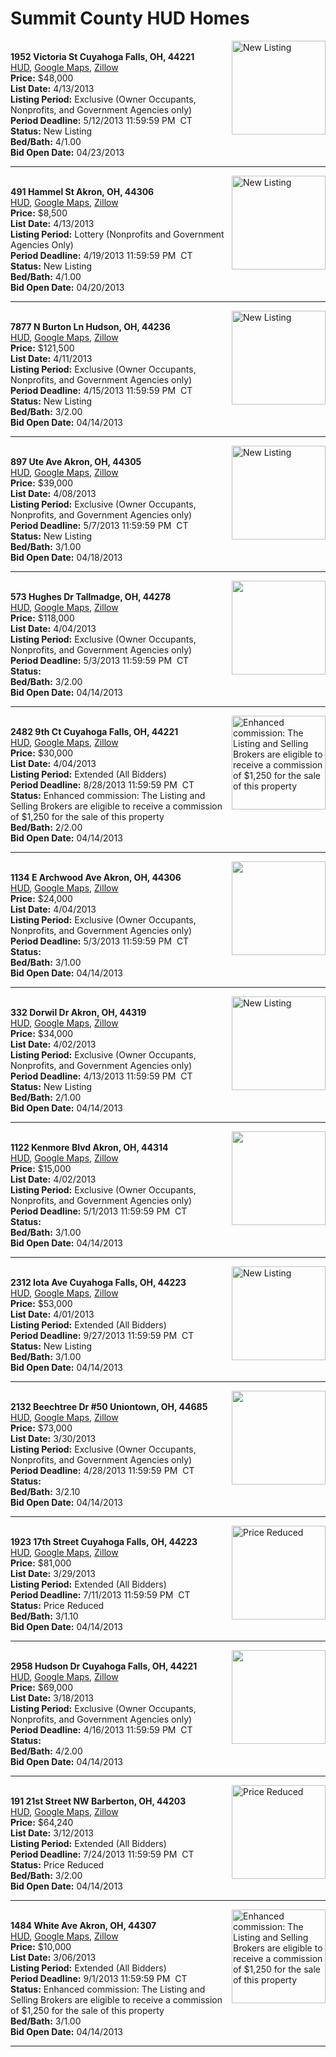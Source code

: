 # Summit County HUD Homes

[<img alt="New Listing" src="https://www.hudhomestore.com/pages/ImageShow.aspx?Case=412-562536" align="right" style="height:150px;">](http://www.hudhomestore.com/Listing/PropertyDetails.aspx?caseNumber=412-562536)  
**1952 Victoria St Cuyahoga Falls, OH, 44221**  
[HUD](http://www.hudhomestore.com/Listing/PropertyDetails.aspx?caseNumber=412-562536), [Google Maps](http://maps.google.com/maps?q=1952+Victoria+St+Cuyahoga+Falls%2C+OH%2C+44221), [Zillow](http://www.zillow.com/homes/1952+Victoria+St+Cuyahoga+Falls%2C+OH%2C+44221/)  
**Price:** $48,000  
**List Date:** 4/13/2013  
**Listing Period:** Exclusive (Owner Occupants, Nonprofits, and Government Agencies only)  
**Period Deadline:** 5/12/2013 11:59:59 PM  CT  
**Status:** New Listing  
**Bed/Bath:** 4/1.00  
**Bid Open Date:** 04/23/2013

***

[<img alt="New Listing" src="https://www.hudhomestore.com/pages/ImageShow.aspx?Case=412-417058" align="right" style="height:150px;">](http://www.hudhomestore.com/Listing/PropertyDetails.aspx?caseNumber=412-417058)  
**491 Hammel St Akron, OH, 44306**  
[HUD](http://www.hudhomestore.com/Listing/PropertyDetails.aspx?caseNumber=412-417058), [Google Maps](http://maps.google.com/maps?q=491+Hammel+St+Akron%2C+OH%2C+44306), [Zillow](http://www.zillow.com/homes/491+Hammel+St+Akron%2C+OH%2C+44306/)  
**Price:** $8,500  
**List Date:** 4/13/2013  
**Listing Period:** Lottery (Nonprofits and Government Agencies Only)  
**Period Deadline:** 4/19/2013 11:59:59 PM  CT  
**Status:** New Listing  
**Bed/Bath:** 4/1.00  
**Bid Open Date:** 04/20/2013

***

[<img alt="New Listing" src="https://www.hudhomestore.com/pages/ImageShow.aspx?Case=412-562198" align="right" style="height:150px;">](http://www.hudhomestore.com/Listing/PropertyDetails.aspx?caseNumber=412-562198)  
**7877 N Burton Ln Hudson, OH, 44236**  
[HUD](http://www.hudhomestore.com/Listing/PropertyDetails.aspx?caseNumber=412-562198), [Google Maps](http://maps.google.com/maps?q=7877+N+Burton+Ln+Hudson%2C+OH%2C+44236), [Zillow](http://www.zillow.com/homes/7877+N+Burton+Ln+Hudson%2C+OH%2C+44236/)  
**Price:** $121,500  
**List Date:** 4/11/2013  
**Listing Period:** Exclusive (Owner Occupants, Nonprofits, and Government Agencies only)  
**Period Deadline:** 4/15/2013 11:59:59 PM  CT  
**Status:** New Listing  
**Bed/Bath:** 3/2.00  
**Bid Open Date:** 04/14/2013

***

[<img alt="New Listing" src="https://www.hudhomestore.com/pages/ImageShow.aspx?Case=412-396725" align="right" style="height:150px;">](http://www.hudhomestore.com/Listing/PropertyDetails.aspx?caseNumber=412-396725)  
**897 Ute Ave Akron, OH, 44305**  
[HUD](http://www.hudhomestore.com/Listing/PropertyDetails.aspx?caseNumber=412-396725), [Google Maps](http://maps.google.com/maps?q=897+Ute+Ave+Akron%2C+OH%2C+44305), [Zillow](http://www.zillow.com/homes/897+Ute+Ave+Akron%2C+OH%2C+44305/)  
**Price:** $39,000  
**List Date:** 4/08/2013  
**Listing Period:** Exclusive (Owner Occupants, Nonprofits, and Government Agencies only)  
**Period Deadline:** 5/7/2013 11:59:59 PM  CT  
**Status:** New Listing  
**Bed/Bath:** 3/1.00  
**Bid Open Date:** 04/18/2013

***

[<img alt="" src="https://www.hudhomestore.com/pages/ImageShow.aspx?Case=412-569286" align="right" style="height:150px;">](http://www.hudhomestore.com/Listing/PropertyDetails.aspx?caseNumber=412-569286)  
**573 Hughes Dr Tallmadge, OH, 44278**  
[HUD](http://www.hudhomestore.com/Listing/PropertyDetails.aspx?caseNumber=412-569286), [Google Maps](http://maps.google.com/maps?q=573+Hughes+Dr+Tallmadge%2C+OH%2C+44278), [Zillow](http://www.zillow.com/homes/573+Hughes+Dr+Tallmadge%2C+OH%2C+44278/)  
**Price:** $118,000  
**List Date:** 4/04/2013  
**Listing Period:** Exclusive (Owner Occupants, Nonprofits, and Government Agencies only)  
**Period Deadline:** 5/3/2013 11:59:59 PM  CT  
**Status:**   
**Bed/Bath:** 3/2.00  
**Bid Open Date:** 04/14/2013

***

[<img alt="Enhanced commission: The Listing and Selling Brokers are eligible to receive a commission of $1,250 for the sale of this property" src="https://www.hudhomestore.com/pages/ImageShow.aspx?Case=412-510958" align="right" style="height:150px;">](http://www.hudhomestore.com/Listing/PropertyDetails.aspx?caseNumber=412-510958)  
**2482 9th Ct Cuyahoga Falls, OH, 44221**  
[HUD](http://www.hudhomestore.com/Listing/PropertyDetails.aspx?caseNumber=412-510958), [Google Maps](http://maps.google.com/maps?q=2482+9th+Ct+Cuyahoga+Falls%2C+OH%2C+44221), [Zillow](http://www.zillow.com/homes/2482+9th+Ct+Cuyahoga+Falls%2C+OH%2C+44221/)  
**Price:** $30,000  
**List Date:** 4/04/2013  
**Listing Period:** Extended (All Bidders)  
**Period Deadline:** 8/28/2013 11:59:59 PM  CT  
**Status:** Enhanced commission: The Listing and Selling Brokers are eligible to receive a commission of $1,250 for the sale of this property  
**Bed/Bath:** 2/2.00  
**Bid Open Date:** 04/14/2013

***

[<img alt="" src="https://www.hudhomestore.com/pages/ImageShow.aspx?Case=412-434013" align="right" style="height:150px;">](http://www.hudhomestore.com/Listing/PropertyDetails.aspx?caseNumber=412-434013)  
**1134 E Archwood Ave Akron, OH, 44306**  
[HUD](http://www.hudhomestore.com/Listing/PropertyDetails.aspx?caseNumber=412-434013), [Google Maps](http://maps.google.com/maps?q=1134+E+Archwood+Ave+Akron%2C+OH%2C+44306), [Zillow](http://www.zillow.com/homes/1134+E+Archwood+Ave+Akron%2C+OH%2C+44306/)  
**Price:** $24,000  
**List Date:** 4/04/2013  
**Listing Period:** Exclusive (Owner Occupants, Nonprofits, and Government Agencies only)  
**Period Deadline:** 5/3/2013 11:59:59 PM  CT  
**Status:**   
**Bed/Bath:** 3/1.00  
**Bid Open Date:** 04/14/2013

***

[<img alt="New Listing" src="https://www.hudhomestore.com/pages/ImageShow.aspx?Case=412-526789" align="right" style="height:150px;">](http://www.hudhomestore.com/Listing/PropertyDetails.aspx?caseNumber=412-526789)  
**332 Dorwil Dr Akron, OH, 44319**  
[HUD](http://www.hudhomestore.com/Listing/PropertyDetails.aspx?caseNumber=412-526789), [Google Maps](http://maps.google.com/maps?q=332+Dorwil+Dr+Akron%2C+OH%2C+44319), [Zillow](http://www.zillow.com/homes/332+Dorwil+Dr+Akron%2C+OH%2C+44319/)  
**Price:** $34,000  
**List Date:** 4/02/2013  
**Listing Period:** Exclusive (Owner Occupants, Nonprofits, and Government Agencies only)  
**Period Deadline:** 4/13/2013 11:59:59 PM  CT  
**Status:** New Listing  
**Bed/Bath:** 2/1.00  
**Bid Open Date:** 04/14/2013

***

[<img alt="" src="https://www.hudhomestore.com/pages/ImageShow.aspx?Case=412-391005" align="right" style="height:150px;">](http://www.hudhomestore.com/Listing/PropertyDetails.aspx?caseNumber=412-391005)  
**1122 Kenmore Blvd Akron, OH, 44314**  
[HUD](http://www.hudhomestore.com/Listing/PropertyDetails.aspx?caseNumber=412-391005), [Google Maps](http://maps.google.com/maps?q=1122+Kenmore+Blvd+Akron%2C+OH%2C+44314), [Zillow](http://www.zillow.com/homes/1122+Kenmore+Blvd+Akron%2C+OH%2C+44314/)  
**Price:** $15,000  
**List Date:** 4/02/2013  
**Listing Period:** Exclusive (Owner Occupants, Nonprofits, and Government Agencies only)  
**Period Deadline:** 5/1/2013 11:59:59 PM  CT  
**Status:**   
**Bed/Bath:** 3/1.00  
**Bid Open Date:** 04/14/2013

***

[<img alt="New Listing" src="https://www.hudhomestore.com/pages/ImageShow.aspx?Case=412-536807" align="right" style="height:150px;">](http://www.hudhomestore.com/Listing/PropertyDetails.aspx?caseNumber=412-536807)  
**2312 Iota Ave Cuyahoga Falls, OH, 44223**  
[HUD](http://www.hudhomestore.com/Listing/PropertyDetails.aspx?caseNumber=412-536807), [Google Maps](http://maps.google.com/maps?q=2312+Iota+Ave+Cuyahoga+Falls%2C+OH%2C+44223), [Zillow](http://www.zillow.com/homes/2312+Iota+Ave+Cuyahoga+Falls%2C+OH%2C+44223/)  
**Price:** $53,000  
**List Date:** 4/01/2013  
**Listing Period:** Extended (All Bidders)  
**Period Deadline:** 9/27/2013 11:59:59 PM  CT  
**Status:** New Listing  
**Bed/Bath:** 3/1.00  
**Bid Open Date:** 04/14/2013

***

[<img alt="" src="https://www.hudhomestore.com/pages/ImageShow.aspx?Case=412-424355" align="right" style="height:150px;">](http://www.hudhomestore.com/Listing/PropertyDetails.aspx?caseNumber=412-424355)  
**2132 Beechtree Dr #50 Uniontown, OH, 44685**  
[HUD](http://www.hudhomestore.com/Listing/PropertyDetails.aspx?caseNumber=412-424355), [Google Maps](http://maps.google.com/maps?q=2132+Beechtree+Dr+%2350+Uniontown%2C+OH%2C+44685), [Zillow](http://www.zillow.com/homes/2132+Beechtree+Dr+%2350+Uniontown%2C+OH%2C+44685/)  
**Price:** $73,000  
**List Date:** 3/30/2013  
**Listing Period:** Exclusive (Owner Occupants, Nonprofits, and Government Agencies only)  
**Period Deadline:** 4/28/2013 11:59:59 PM  CT  
**Status:**   
**Bed/Bath:** 3/2.10  
**Bid Open Date:** 04/14/2013

***

[<img alt="Price Reduced" src="https://www.hudhomestore.com/pages/ImageShow.aspx?Case=412-553184" align="right" style="height:150px;">](http://www.hudhomestore.com/Listing/PropertyDetails.aspx?caseNumber=412-553184)  
**1923 17th Street Cuyahoga Falls, OH, 44223**  
[HUD](http://www.hudhomestore.com/Listing/PropertyDetails.aspx?caseNumber=412-553184), [Google Maps](http://maps.google.com/maps?q=1923+17th+Street+Cuyahoga+Falls%2C+OH%2C+44223), [Zillow](http://www.zillow.com/homes/1923+17th+Street+Cuyahoga+Falls%2C+OH%2C+44223/)  
**Price:** $81,000  
**List Date:** 3/29/2013  
**Listing Period:** Extended (All Bidders)  
**Period Deadline:** 7/11/2013 11:59:59 PM  CT  
**Status:** Price Reduced  
**Bed/Bath:** 3/1.10  
**Bid Open Date:** 04/14/2013

***

[<img alt="" src="https://www.hudhomestore.com/pages/ImageShow.aspx?Case=412-512645" align="right" style="height:150px;">](http://www.hudhomestore.com/Listing/PropertyDetails.aspx?caseNumber=412-512645)  
**2958 Hudson Dr Cuyahoga Falls, OH, 44221**  
[HUD](http://www.hudhomestore.com/Listing/PropertyDetails.aspx?caseNumber=412-512645), [Google Maps](http://maps.google.com/maps?q=2958+Hudson+Dr+Cuyahoga+Falls%2C+OH%2C+44221), [Zillow](http://www.zillow.com/homes/2958+Hudson+Dr+Cuyahoga+Falls%2C+OH%2C+44221/)  
**Price:** $69,000  
**List Date:** 3/18/2013  
**Listing Period:** Exclusive (Owner Occupants, Nonprofits, and Government Agencies only)  
**Period Deadline:** 4/16/2013 11:59:59 PM  CT  
**Status:**   
**Bed/Bath:** 4/2.00  
**Bid Open Date:** 04/14/2013

***

[<img alt="Price Reduced" src="https://www.hudhomestore.com/pages/ImageShow.aspx?Case=412-590341" align="right" style="height:150px;">](http://www.hudhomestore.com/Listing/PropertyDetails.aspx?caseNumber=412-590341)  
**191 21st Street NW Barberton, OH, 44203**  
[HUD](http://www.hudhomestore.com/Listing/PropertyDetails.aspx?caseNumber=412-590341), [Google Maps](http://maps.google.com/maps?q=191+21st+Street+NW+Barberton%2C+OH%2C+44203), [Zillow](http://www.zillow.com/homes/191+21st+Street+NW+Barberton%2C+OH%2C+44203/)  
**Price:** $64,240  
**List Date:** 3/12/2013  
**Listing Period:** Extended (All Bidders)  
**Period Deadline:** 7/24/2013 11:59:59 PM  CT  
**Status:** Price Reduced  
**Bed/Bath:** 3/2.00  
**Bid Open Date:** 04/14/2013

***

[<img alt="Enhanced commission: The Listing and Selling Brokers are eligible to receive a commission of $1,250 for the sale of this property" src="https://www.hudhomestore.com/pages/ImageShow.aspx?Case=412-595463" align="right" style="height:150px;">](http://www.hudhomestore.com/Listing/PropertyDetails.aspx?caseNumber=412-595463)  
**1484 White Ave Akron, OH, 44307**  
[HUD](http://www.hudhomestore.com/Listing/PropertyDetails.aspx?caseNumber=412-595463), [Google Maps](http://maps.google.com/maps?q=1484+White+Ave+Akron%2C+OH%2C+44307), [Zillow](http://www.zillow.com/homes/1484+White+Ave+Akron%2C+OH%2C+44307/)  
**Price:** $10,000  
**List Date:** 3/06/2013  
**Listing Period:** Extended (All Bidders)  
**Period Deadline:** 9/1/2013 11:59:59 PM  CT  
**Status:** Enhanced commission: The Listing and Selling Brokers are eligible to receive a commission of $1,250 for the sale of this property  
**Bed/Bath:** 3/1.00  
**Bid Open Date:** 04/14/2013

***

